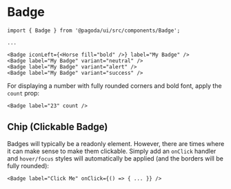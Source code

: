 # Badge

```tsx
import { Badge } from '@pagoda/ui/src/components/Badge';

...

<Badge iconLeft={<Horse fill="bold" />} label="My Badge" />
<Badge label="My Badge" variant="neutral" />
<Badge label="My Badge" variant="alert" />
<Badge label="My Badge" variant="success" />
```

For displaying a number with fully rounded corners and bold font, apply the `count` prop:

```tsx
<Badge label="23" count />
```

## Chip (Clickable Badge)

Badges will typically be a readonly element. However, there are times where it can make sense to make them clickable. Simply add an `onClick` handler and `hover/focus` styles will automatically be applied (and the borders will be fully rounded):

```tsx
<Badge label="Click Me" onClick={() => { ... }} />
```
